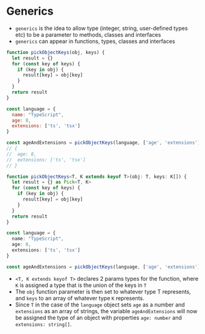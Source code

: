 # **Generics**
- `generics` is the idea to allow type (integer, string, user-defined types etc) to be a parameter to methods, classes and interfaces
- `generics` can appear in functions, types, classes and interfaces
```javascript
function pickObjectKeys(obj, keys) {
  let result = {}
  for (const key of keys) {
    if (key in obj) {
      result[key] = obj[key]
    }
  }
  return result
}

const language = {
  name: "TypeScript",
  age: 8,
  extensions: ['ts', 'tsx']
}

const ageAndExtensions = pickObjectKeys(language, ['age', 'extensions'])
// {
//  age: 8,
//  extensions: ['ts', 'tsx']
// }
```
```typescript
function pickObjectKeys<T, K extends keyof T>(obj: T, keys: K[]) {
  let result = {} as Pick<T, K>
  for (const key of keys) {
    if (key in obj) {
      result[key] = obj[key]
    }
  }
  return result
}

const language = {
  name: "TypeScript",
  age: 8,
  extensions: ['ts', 'tsx']
}

const ageAndExtensions = pickObjectKeys(language, ['age', 'extensions'])
```
- `<T, K extends keyof T>` declares 2 params types for the function, where `K` is assigned a type that is the union of the keys in `T`
-  The `obj` function parameter is then set to whatever type T represents, and `keys` to an array of whatever type `K` represents.
-  Since `T` in the case of the `language` object sets `age` as a number and `extensions` as an array of strings, the variable `ageAndExtensions` will now be assigned the type of an object with properties `age: number` and `extensions: string[]`.